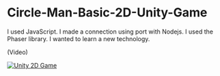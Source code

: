 # Circle-Man-Basic-2D-Unity-Game

I used JavaScript. I made a connection using port with Nodejs. I used the Phaser library. I wanted to learn a new technology.

(Video)

[![Unity 2D Game](https://img.youtube.com/vi/7Wa1iuSA_p4/0.jpg)](https://www.youtube.com/watch?v=7Wa1iuSA_p4)
